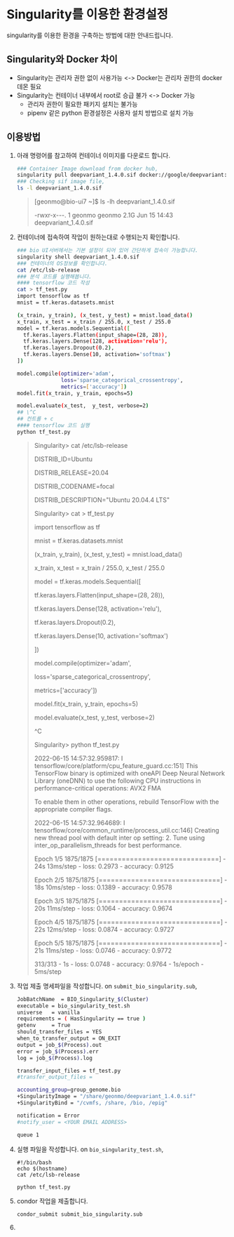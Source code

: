 # Singularity를 이용한 환경설정

singularity를 이용한 환경을 구축하는 방법에 대한 안내드립니다.

## Singularity와 Docker 차이

* Singularity는 관리자 권한 없이 사용가능 <-> Docker는 관리자 권한의 docker 데몬 필요
* Singularity는 컨테이너 내부에서 root로 승급 불가 <-> Docker 가능
  * 관리자 권한이 필요한 패키지 설치는 불가능
  * pipenv 같은 python 환경설정은 사용자 설치 방법으로 설치 가능

## 이용방법

1.  아래 명령어를 참고하여 컨테이너 이미지를 다운로드 합니다.

    ```bash
    ### Container Image download from docker hub,
    singularity pull deepvariant_1.4.0.sif docker://google/deepvariant:1.4.0
    ### Checking sif image file,
    ls -l deepvariant_1.4.0.sif
    ```

    > \[geonmo@bio-ui7 \~]$ ls -lh deepvariant\_1.4.0.sif
    >
    > \-rwxr-x---. 1 geonmo geonmo 2.1G Jun 15 14:43 deepvariant\_1.4.0.sif
2.  컨테이너에 접속하여 작업이 원하는대로 수행되는지 확인합니다.

    ```bash
    ### bio UI서버에서는 기본 설정이 되어 있어 간단하게 접속이 가능합니다.
    singularity shell deepvariant_1.4.0.sif
    ### 컨테이너의 OS정보를 확인합니다.
    cat /etc/lsb-release
    ### 분석 코드를 실행해봅니다.
    #### tensorflow 코드 작성
    cat > tf_test.py
    import tensorflow as tf
    mnist = tf.keras.datasets.mnist
    
    (x_train, y_train), (x_test, y_test) = mnist.load_data()
    x_train, x_test = x_train / 255.0, x_test / 255.0
    model = tf.keras.models.Sequential([
      tf.keras.layers.Flatten(input_shape=(28, 28)),
      tf.keras.layers.Dense(128, activation='relu'),
      tf.keras.layers.Dropout(0.2),
      tf.keras.layers.Dense(10, activation='softmax')
    ])
    
    model.compile(optimizer='adam',
                  loss='sparse_categorical_crossentropy',
                  metrics=['accuracy'])
    model.fit(x_train, y_train, epochs=5)
    
    model.evaluate(x_test,  y_test, verbose=2)
    ## \^C
    ## 컨트롤 + c
    #### tensorflow 코드 실행
    python tf_test.py
    ```

    > Singularity> cat /etc/lsb-release
    >
    > DISTRIB\_ID=Ubuntu
    >
    > DISTRIB\_RELEASE=20.04
    >
    > DISTRIB\_CODENAME=focal
    >
    > DISTRIB\_DESCRIPTION="Ubuntu 20.04.4 LTS"
    >
    > Singularity> cat > tf\_test.py
    >
    > import tensorflow as tf
    >
    > mnist = tf.keras.datasets.mnist
    >
    > (x\_train, y\_train), (x\_test, y\_test) = mnist.load\_data()
    >
    > x\_train, x\_test = x\_train / 255.0, x\_test / 255.0
    >
    > model = tf.keras.models.Sequential(\[
    >
    > tf.keras.layers.Flatten(input\_shape=(28, 28)),
    >
    > tf.keras.layers.Dense(128, activation='relu'),
    >
    > tf.keras.layers.Dropout(0.2),
    >
    > tf.keras.layers.Dense(10, activation='softmax')
    >
    > ])
    >
    > model.compile(optimizer='adam',
    >
    >  loss='sparse\_categorical\_crossentropy',
    >
    >  metrics=\['accuracy'])
    >
    > model.fit(x\_train, y\_train, epochs=5)
    >
    > model.evaluate(x\_test, y\_test, verbose=2)
    >
    > ^C
    >
    > Singularity> python tf\_test.py
    >
    > 2022-06-15 14:57:32.959817: I tensorflow/core/platform/cpu\_feature\_guard.cc:151] This TensorFlow binary is optimized with oneAPI Deep Neural Network Library (oneDNN) to use the following CPU instructions in performance-critical operations: AVX2 FMA
    >
    > To enable them in other operations, rebuild TensorFlow with the appropriate compiler flags.
    >
    > 2022-06-15 14:57:32.964689: I tensorflow/core/common\_runtime/process\_util.cc:146] Creating new thread pool with default inter op setting: 2. Tune using inter\_op\_parallelism\_threads for best performance.
    >
    > Epoch 1/5 1875/1875 \[==============================] - 24s 13ms/step - loss: 0.2973 - accuracy: 0.9125
    >
    > Epoch 2/5 1875/1875 \[==============================] - 18s 10ms/step - loss: 0.1389 - accuracy: 0.9578
    >
    > Epoch 3/5 1875/1875 \[==============================] - 20s 11ms/step - loss: 0.1064 - accuracy: 0.9674
    >
    > Epoch 4/5 1875/1875 \[==============================] - 22s 12ms/step - loss: 0.0874 - accuracy: 0.9727
    >
    > Epoch 5/5 1875/1875 \[==============================] - 21s 11ms/step - loss: 0.0746 - accuracy: 0.9772
    >
    > 
    >
    > 313/313 - 1s - loss: 0.0748 - accuracy: 0.9764 - 1s/epoch - 5ms/step
3.  작업 제출 명세파일을 작성합니다. on `submit_bio_singularity.sub`,

    ```bash
    JobBatchName  = BIO_Singularity_$(Cluster)
    executable = bio_singularity_test.sh
    universe   = vanilla
    requirements = ( HasSingularity == true )
    getenv     = True
    should_transfer_files = YES
    when_to_transfer_output = ON_EXIT
    output = job_$(Process).out
    error = job_$(Process).err
    log = job_$(Process).log
    
    transfer_input_files = tf_test.py
    #transfer_output_files =
    
    accounting_group=group_genome.bio
    +SingularityImage = "/share/geonmo/deepvariant_1.4.0.sif"
    +SingularityBind = "/cvmfs, /share, /bio, /epig"
    
    notification = Error
    #notify_user = <YOUR EMAIL ADDRESS>
    
    queue 1
    ```
4.  실행 파일을 작성합니다. on `bio_singularity_test.sh`,

    ```
    #!/bin/bash
    echo $(hostname)
    cat /etc/lsb-release
    
    python tf_test.py
    ```
5. condor 작업을 제출합니다. 
   
   ```bash
   condor_submit submit_bio_singularity.sub
   ```
   
6. 





